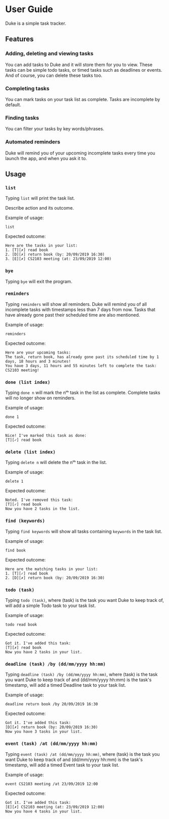 # User Guide

Duke is a simple task tracker.

## Features 

### Adding, deleting and viewing tasks
You can add tasks to Duke and it will store them for you to view. These tasks can be simple todo tasks, or timed tasks such as deadlines or events.
And of course, you can delete these tasks too.

### Completing tasks
You can mark tasks on your task list as complete. Tasks are incomplete by default.

### Finding tasks
You can filter your tasks by key words/phrases.

### Automated reminders
Duke will remind you of your upcoming incomplete tasks every time you launch the app, and when you ask it to.

## Usage

### `list`
Typing `list` will print the task list.

Describe action and its outcome.

Example of usage: 

`list`

Expected outcome:

```
Here are the tasks in your list:
1. [T][✗] read book
2. [D][✗] return book (by: 20/09/2019 16:30)
3. [E][✗] CS2103 meeting (at: 23/09/2019 12:00)
```

### `bye`
Typing `bye` will exit the program.

### `reminders`
Typing `reminders` will show all reminders. Duke will remind you of all incomplete tasks with timestamps less than 7 days from now. Tasks that have already gone past their scheduled time are also mentioned.

Example of usage:

`reminders`

Expected outcome:

```
Here are your upcoming tasks:
The task, return book, has already gone past its scheduled time by 1 days, 18 hours and 3 minutes!
You have 3 days, 11 hours and 55 minutes left to complete the task: CS2103 meeting!
```

### `done (list index)`
Typing `done n` will mark the nᵗʰ task in the list as complete. Complete tasks will no longer show on reminders.

Example of usage:

`done 1`

Expected outcome:

```
Nice! I've marked this task as done:
[T][✓] read book
```

### `delete (list index)`
Typing `delete n` will delete the nᵗʰ task in the list.

Example of usage:

`delete 1`

Expected outcome:

```
Noted. I've removed this task:
[T][✓] read book
Now you have 2 tasks in the list.
```

### `find (keywords)`
Typing `find keywords` will show all tasks containing `keywords` in the task list.

Example of usage:

`find book`

Expected outcome:

```
Here are the matching tasks in your list:
1. [T][✓] read book
2. [D][✗] return book (by: 20/09/2019 16:30)
```

### `todo (task)`
Typing `todo (task)`, where (task) is the task you want Duke to keep track of, will add a simple Todo task to your task list.

Example of usage:

`todo read book`

Expected outcome:

```
Got it. I've added this task:
[T][✗] read book
Now you have 2 tasks in your list.
```

### `deadline (task) /by (dd/mm/yyyy hh:mm)`
Typing `deadline (task) /by (dd/mm/yyyy hh:mm)`, where (task) is the task you want Duke to keep track of and (dd/mm/yyyy hh:mm) is the task's timestamp, will add a timed Deadline task to your task list.

Example of usage:

`deadline return book /by 20/09/2019 16:30`

Expected outcome:

```
Got it. I've added this task:
[D][✗] return book (by: 20/09/2019 16:30)
Now you have 3 tasks in your list.
```

### `event (task) /at (dd/mm/yyyy hh:mm)`
Typing `event (task) /at (dd/mm/yyyy hh:mm)`, where (task) is the task you want Duke to keep track of and (dd/mm/yyyy hh:mm) is the task's timestamp, will add a timed Event task to your task list.

Example of usage:

`event CS2103 meeting /at 23/09/2019 12:00`

Expected outcome:

```
Got it. I've added this task:
[E][✗] CS2103 meeting (at: 23/09/2019 12:00)
Now you have 4 tasks in your list.
```


